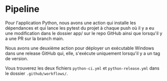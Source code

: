 # Pipeline

Pour l'application Python, nous avons une action qui installe les dépendances et qui lance les pytest du projet à chaque push où il y a eu une modification dans le dossier app/ sur le repo GitHub ainsi que lorsqu'il y a une PR sur la branch main. 

Nous avons une deuxième action pour déployer un exécutable Windows dans une release GitHub qui, elle, s'exécute uniquement lorsqu'il y a un tag de version.

Vous trouverez les deux fichiers `python-ci.yml` et `python-release.yml` dans le dossier `.github/workflows/`.
